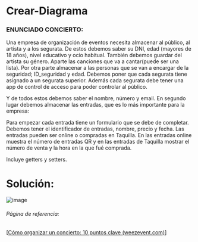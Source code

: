 # Crear-Diagrama

### ENUNCIADO CONCIERTO:
 
Una empresa de organización de eventos necesita almacenar al público, al artista y a los segurata. 
De estos debemos saber su DNI, edad (mayores de 18 años), nivel educativo y ocio habitual.
También debemos guardar del artista su género. Aparte las canciones que va a cantar(puede ser una lista). Por otra parte almacenar a las personas que se van a encargar de la seguridad; ID_seguridad y edad. Debemos poner que cada segurata tiene asignado a un segurata superior. Además cada segurata debe tener una app de control de acceso para poder controlar al público.

Y de todos estos debemos saber el nombre, número y email.
En segundo lugar debemos almacenar las entradas, que es lo más importante para la empresa:

Para empezar cada entrada tiene un formulario que se debe de completar.
Debemos tener el identificador de entradas, nombre, precio y fecha. Las entradas pueden ser online o compradas en Taquilla. En las entradas online muestra el número de entradas QR y en las entradas de Taquilla mostrar el número de venta y la hora en la que fué comprada.

Incluye getters y setters.  

# Solución:
![image](https://user-images.githubusercontent.com/114684316/222803484-b10d27ce-20ce-45c0-8113-a26001600f13.png)



###### Página de referencia:
[[Cómo organizar un concierto: 10 puntos clave (weezevent.com)](https://weezevent.com/es/blog/como-organizar-un-concierto-10-puntos-clave/)]


